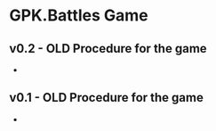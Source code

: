 GPK.Battles Game
================

v0.2 - OLD Procedure for the game
----
* 

v0.1 - OLD Procedure for the game
----
* 